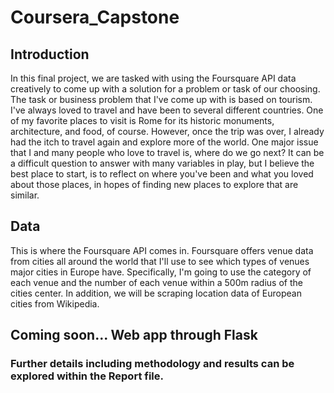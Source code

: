 # Coursera_Capstone
## Introduction
In this final project, we are tasked with using the Foursquare API data creatively to come up with a solution for a problem or task of our choosing. The task or business problem that I've come up with is based on tourism.
I've always loved to travel and have been to several different countries. One of my favorite places to visit is Rome for its historic monuments, architecture, and food, of course. However, once the trip was over, I already had the itch to travel again and explore more of the world. One major issue that I and many people who love to travel is, where do we go next? It can be a difficult question to answer with many variables in play, but I believe the best place to start, is to reflect on where you've been and what you loved about those places, in hopes of finding new places to explore that are similar.
## Data
This is where the Foursquare API comes in. Foursquare offers venue data from cities all around the world that I'll use to see which types of venues major cities in Europe have. Specifically, I'm going to use the category of each venue and the number of each venue within a 500m radius of the cities center. In addition, we will be scraping location data of European cities from Wikipedia.

## Coming soon... Web app through Flask

### Further details including methodology and results can be explored within the Report file. 

